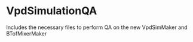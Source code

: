 # VpdSimulationQA
Includes the necessary files to perform QA on the new VpdSimMaker and BTofMixerMaker
